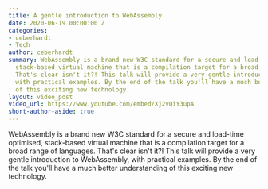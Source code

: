 ```yaml
---
title: A gentle introduction to WebAssembly
date: 2020-06-19 00:00:00 Z
categories:
- ceberhardt
- Tech
author: ceberhardt
summary: WebAssembly is a brand new W3C standard for a secure and load-time optimised,
  stack-based virtual machine that is a compilation target for a broad range of languages.
  That's clear isn't it?! This talk will provide a very gentle introduction to WebAssembly,
  with practical examples. By the end of the talk you'll have a much better understanding
  of this exciting new technology.
layout: video_post
video_url: https://www.youtube.com/embed/Xj2vQiY3upA
short-author-aside: true
---
```


WebAssembly is a brand new W3C standard for a secure and load-time optimised, stack-based virtual machine that is a compilation target for a broad range of languages. That's clear isn't it?! This talk will provide a very gentle introduction to WebAssembly, with practical examples. By the end of the talk you'll have a much better understanding of this exciting new technology.